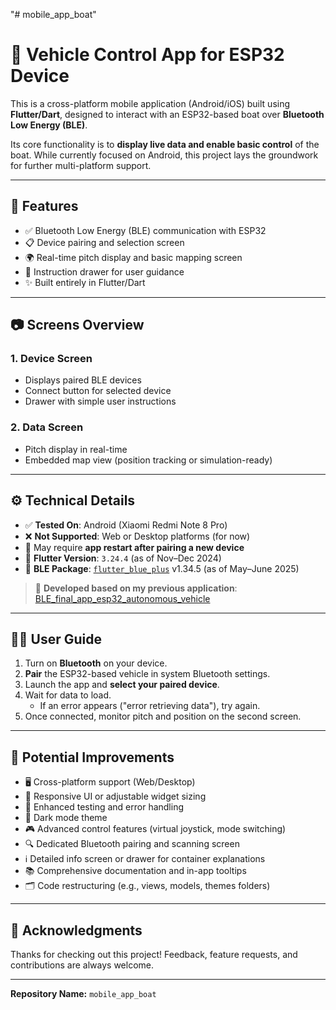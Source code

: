 "# mobile_app_boat" 
# 🚤 Vehicle Control App for ESP32 Device

This is a cross-platform mobile application (Android/iOS) built using **Flutter/Dart**, designed to interact with an ESP32-based boat over **Bluetooth Low Energy (BLE)**.

Its core functionality is to **display live data and enable basic control** of the boat. While currently focused on Android, this project lays the groundwork for further multi-platform support.

---

## 📱 Features

- ✅ Bluetooth Low Energy (BLE) communication with ESP32
- 📋 Device pairing and selection screen
- 🌍 Real-time pitch display and basic mapping screen
- 🧭 Instruction drawer for user guidance
- ✨ Built entirely in Flutter/Dart

---

## 📷 Screens Overview

### 1. Device Screen
- Displays paired BLE devices
- Connect button for selected device
- Drawer with simple user instructions

### 2. Data Screen
- Pitch display in real-time
- Embedded map view (position tracking or simulation-ready)

---

## ⚙️ Technical Details

- ✅ **Tested On**: Android (Xiaomi Redmi Note 8 Pro)
- ❌ **Not Supported**: Web or Desktop platforms (for now)
- 🔁 May require **app restart after pairing a new device**
- 🧱 **Flutter Version**: `3.24.4` (as of Nov–Dec 2024)
- 🔌 **BLE Package**: [`flutter_blue_plus`](https://pub.dev/packages/flutter_blue_plus) v1.34.5 (as of May–June 2025)
  
> 🔄 **Developed based on my previous application**:  
> [BLE_final_app_esp32_autonomous_vehicle](https://github.com/atrawinska/BLE_final_app_esp32_autonomous_vehicle)


---

## 🧑‍💻 User Guide

1. Turn on **Bluetooth** on your device.
2. **Pair** the ESP32-based vehicle in system Bluetooth settings.
3. Launch the app and **select your paired device**.
4. Wait for data to load.
   - If an error appears ("error retrieving data"), try again.
5. Once connected, monitor pitch and position on the second screen.

---

## 🚀 Potential Improvements

- 🖥️ Cross-platform support (Web/Desktop)
- 📐 Responsive UI or adjustable widget sizing
- 🧪 Enhanced testing and error handling
- 🌙 Dark mode theme
- 🎮 Advanced control features (virtual joystick, mode switching)
- 🔍 Dedicated Bluetooth pairing and scanning screen
- ℹ️ Detailed info screen or drawer for container explanations
- 📚 Comprehensive documentation and in-app tooltips
- 🗂️ Code restructuring (e.g., views, models, themes folders)

---

## 🙏 Acknowledgments

Thanks for checking out this project! Feedback, feature requests, and contributions are always welcome.

---

**Repository Name:** `mobile_app_boat`